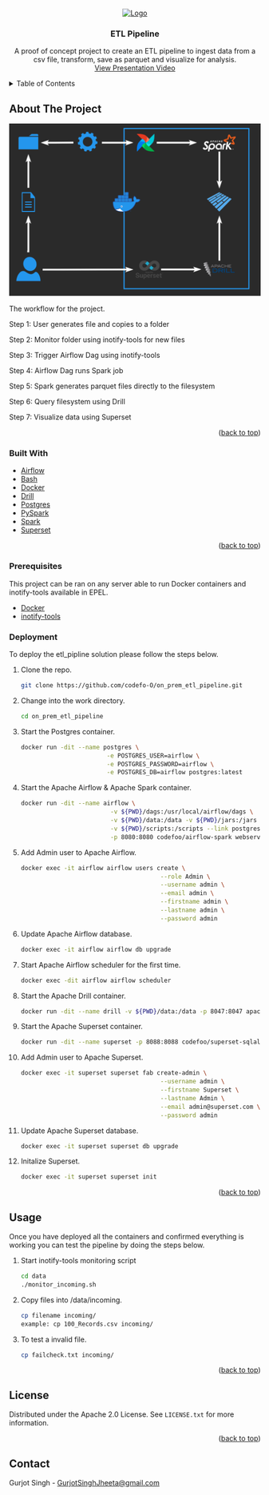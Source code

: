 <div id="top"></div>

<!-- PROJECT LOGO -->
<br />
<div align="center">
  <a href="https://github.com/codefo-O/on_prem_etl_pipeline">
    <img src="images/logo.png" alt="Logo" width="300" height="300">
  </a>

<h3 align="center">ETL Pipeline</h3>

  <p align="center">
    A proof of concept project to create an ETL pipeline to ingest data from a csv file, transform, save as parquet and visualize for analysis.
    <br />
    <a href="https://youtu.be/nRWt4tdwIqk">View Presentation Video</a>
  </p>
</div>

<!-- TABLE OF CONTENTS -->
<details>
  <summary>Table of Contents</summary>
  <ol>
    <li>
      <a href="#about-the-project">About The Project</a>
      <ul>
        <li><a href="#built-with">Built With</a></li>
      </ul>
    </li>
    <li>
     <a href="#getting-started">Getting Started</a>
      <ul>
        <li><a href="#prerequisites">Prerequisites</a></li>
        <li><a href="#Deployment">Deployment</a></li>
      </ul>
    </li>
    <li><a href="#usage">Usage</a></li>
    <li><a href="#license">License</a></li>
    <li><a href="#contact">Contact</a></li>
    </ol>
</details>

<!-- ABOUT THE PROJECT -->
## About The Project

<img src="images/diagram.png">

The workflow for the project.

Step 1: User generates file and copies to a folder

Step 2: Monitor folder using inotify-tools for new files

Step 3: Trigger Airflow Dag using inotify-tools

Step 4: Airflow Dag runs Spark job

Step 5: Spark generates parquet files directly to the filesystem

Step 6: Query filesystem using Drill

Step 7: Visualize data using Superset

<p align="right">(<a href="#top">back to top</a>)</p>


### Built With
* [Airflow](https://airflow.apache.org/)
* [Bash](https://www.gnu.org/software/bash/)
* [Docker](https://www.docker.com/)
* [Drill](https://drill.apache.org/)
* [Postgres](https://www.postgresql.org/)
* [PySpark](https://pypi.org/project/pyspark/)
* [Spark](https://spark.apache.org/)
* [Superset](https://superset.apache.org/)

<p align="right">(<a href="#top">back to top</a>)</p>

### Prerequisites

This project can be ran on any server able to run Docker containers and inotify-tools available in EPEL.

* [Docker](https://www.docker.com/)
* [inotify-tools](https://docs.fedoraproject.org/en-US/epel/)

### Deployment

To deploy the etl_pipline solution please follow the steps below.
1. Clone the repo.
   ```sh
   git clone https://github.com/codefo-O/on_prem_etl_pipeline.git
   ```
2. Change into the work directory.
   ```sh
   cd on_prem_etl_pipeline
   ```
3. Start the Postgres container.
   ```sh
   docker run -dit --name postgres \
                           -e POSTGRES_USER=airflow \
                           -e POSTGRES_PASSWORD=airflow \
                           -e POSTGRES_DB=airflow postgres:latest
   ```
4. Start the Apache Airflow & Apache Spark container.
   ```sh
   docker run -dit --name airflow \
                            -v ${PWD}/dags:/usr/local/airflow/dags \
                            -v ${PWD}/data:/data -v ${PWD}/jars:/jars \
                            -v ${PWD}/scripts:/scripts --link postgres:postgres \
                            -p 8080:8080 codefoo/airflow-spark webserver
   ```
5. Add Admin user to Apache Airflow.
   ```sh
   docker exec -it airflow airflow users create \
                                          --role Admin \
                                          --username admin \
                                          --email admin \
                                          --firstname admin \
                                          --lastname admin \
                                          --password admin
   ```
6. Update Apache Airflow database.
   ```sh
   docker exec -it airflow airflow db upgrade
   ```
7. Start Apache Airflow scheduler for the first time.
   ```sh
   docker exec -dit airflow airflow scheduler
   ```
8. Start the Apache Drill container.
   ```sh
   docker run -dit --name drill -v ${PWD}/data:/data -p 8047:8047 apache/drill:latest
   ```
9. Start the Apache Superset container.
   ```sh
   docker run -dit --name superset -p 8088:8088 codefoo/superset-sqlalchemy:latest
   ```
10. Add Admin user to Apache Superset. 
    ```sh
    docker exec -it superset superset fab create-admin \
                                           --username admin \
                                           --firstname Superset \
                                           --lastname Admin \
                                           --email admin@superset.com \
                                           --password admin
    ```
11. Update Apache Superset database.
    ```sh
    docker exec -it superset superset db upgrade
    ```
11. Initalize Superset.
    ```sh
    docker exec -it superset superset init
    ```


<p align="right">(<a href="#top">back to top</a>)</p>


<!-- USAGE EXAMPLES -->
## Usage

Once you have deployed all the containers and confirmed everything is working you can test the pipeline by doing the steps below.
1. Start inotify-tools monitoring script
    ```sh
    cd data
    ./monitor_incoming.sh
    ```
2. Copy files into /data/incoming.
    ```sh
    cp filename incoming/ 
    example: cp 100_Records.csv incoming/
    ```
3. To test a invalid file.
    ```sh
    cp failcheck.txt incoming/ 
    ```

<p align="right">(<a href="#top">back to top</a>)</p>


<!-- LICENSE -->
## License

Distributed under the Apache 2.0 License. See `LICENSE.txt` for more information.

<p align="right">(<a href="#top">back to top</a>)</p>


<!-- CONTACT -->
## Contact

Gurjot Singh - GurjotSinghJheeta@gmail.com




